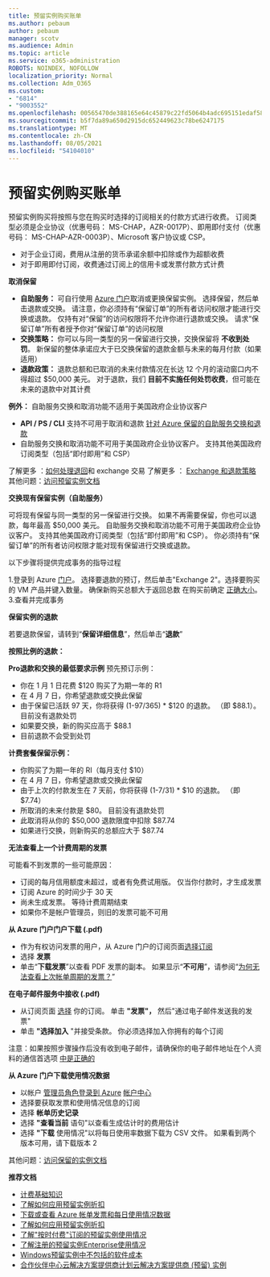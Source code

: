 ```yaml
---
title: 预留实例购买账单
ms.author: pebaum
author: pebaum
manager: scotv
ms.audience: Admin
ms.topic: article
ms.service: o365-administration
ROBOTS: NOINDEX, NOFOLLOW
localization_priority: Normal
ms.collection: Adm_O365
ms.custom:
- "6814"
- "9003552"
ms.openlocfilehash: 00565470de388165e64c45879c22fd5064b4adc695151edaf58878f38a481ff2
ms.sourcegitcommit: b5f7da89a650d2915dc652449623c78be6247175
ms.translationtype: MT
ms.contentlocale: zh-CN
ms.lasthandoff: 08/05/2021
ms.locfileid: "54104010"
---
```

# <a name="billing-for-reserved-instance-purchase"></a>预留实例购买账单

预留实例购买将按照与您在购买时选择的订阅相关的付款方式进行收费。 订阅类型必须是企业协议（优惠号码： MS-CHAP，AZR-0017P）、即用即付支付（优惠号码： MS-CHAP-AZR-0003P）、Microsoft 客户协议或 CSP。

- 对于企业订阅，费用从注册的货币承诺余额中扣除或作为超额收费
- 对于即用即付订阅，收费通过订阅上的信用卡或发票付款方式计费

**取消保留**

- **自助服务：** 可自行使用 [Azure 门户](https://portal.azure.com/#blade/Microsoft_Azure_Reservations/ReservationsBrowseBlade)取消或更换保留实例。 选择保留，然后单击退款或交换。 请注意，你必须持有“保留订单”的所有者访问权限才能进行交换或退款。 仅持有对“保留”的访问权限将不允许你进行退款或交换。 请求“保留订单”所有者授予你对“保留订单”的访问权限
- **交换策略：** 你可以与同一类型的另一保留进行交换，交换保留将 **不收到处罚**。 新保留的整体承诺应大于已交换保留的退款金额与未来的每月付款（如果适用）
- **退款政策：** 退款总额和已取消的未来付款情况在长达 12 个月的滚动窗口内不得超过 $50,000 美元。 对于退款，我们 **目前不实施任何处罚收费**，但可能在未来的退款中对其计费

**例外：** 自助服务交换和取消功能不适用于美国政府企业协议客户

- **API / PS / CLI** 支持不可用于取消和退款 [针对 Azure 保留的自助服务交换和退款](https://docs.microsoft.com/azure/cost-management-billing/reservations/exchange-and-refund-azure-reservations?WT.mc_id=Portal-Microsoft_Azure_Support)
- 自助服务交换和取消功能不可用于美国政府企业协议客户。 支持其他美国政府订阅类型（包括“即付即用”和 CSP）

了解更多 ：[如何处理退回](https://docs.microsoft.com/azure/billing/billing-azure-reservations-self-service-exchange-and-refund?WT.mc_id=Portal-Microsoft_Azure_Support#how-return-and-exchange-transactions-are-processed)和 exchange 交易 了解更多 ： [Exchange 和退款策略](https://docs.microsoft.com/azure/billing/billing-azure-reservations-self-service-exchange-and-refund?WT.mc_id=Portal-Microsoft_Azure_Support#exchange-policies)其他问题：[访问预留实例文档](https://docs.microsoft.com/azure/billing/billing-save-compute-costs-reservations?WT.mc_id=Portal-Microsoft_Azure_Support)

**交换现有保留实例（自助服务）**

可将现有保留与同一类型的另一保留进行交换。 如果不再需要保留，你也可以退款，每年最高 $50,000 美元。 自助服务交换和取消功能不可用于美国政府企业协议客户。 支持其他美国政府订阅类型（包括“即付即用”和 CSP）。 你必须持有“保留订单”的所有者访问权限才能对现有保留进行交换或退款。

以下步骤将提供完成事务的指导过程

1.登录到 Azure [门户](https://portal.azure.com/#blade/Microsoft_Azure_Reservations/ReservationsBrowseBlade)。 选择要退款的预订，然后单击"Exchange  2"。选择要购买的 VM 产品并键入数量。 确保新购买总额大于返回总数 在购买前确定 [正确大小](https://docs.microsoft.com/azure/virtual-machines/windows/prepay-reserved-vm-instances?WT.mc_id=Portal-Microsoft_Azure_Support#determine-the-right-vm-size-before-you-buy)。
3.查看并完成事务

**保留实例的退款**

若要退款保留，请转到“**保留详细信息**”，然后单击“**退款**”

**按照比例的退款：**

**Pro退款和交换的最低要求示例** 预先预订示例：

- 你在 1 月 1 日花费 $120 购买了为期一年的 R1
- 在 4 月 7 日，你希望退款或交换此保留
- 由于保留已活跃 97 天，你将获得 (1-97/365) * $120 的退款。 （即 $88.1）。 目前没有退款处罚
- 如果要交换，新的购买应高于 $88.1
- 目前退款不会受到处罚

**计费套餐保留示例：**

- 你购买了为期一年的 RI（每月支付 $10）
- 在 4 月 7 日，你希望退款或交换此保留
- 由于上次的付款发生在 7 天前，你将获得 (1-7/31) * $10 的退款。 （即 $7.74）
- 所取消的未来付款是 $80。 目前没有退款处罚
- 此取消将从你的 $50,000 退款限度中扣除 $87.74
- 如果进行交换，则新购买的总额应大于 $87.74

**无法查看上一个计费周期的发票**

可能看不到发票的一些可能原因：

- 订阅的每月信用额度未超过，或者有免费试用版。 仅当你付款时，才生成发票
- 订阅 Azure 的时间少于 30 天
- 尚未生成发票。 等待计费周期结束
- 如果你不是帐户管理员，则旧的发票可能不可用

**从 Azure 门户门户下载 (.pdf)**

- 作为有权访问发票的用户，[](https://portal.azure.com/#blade/Microsoft_Azure_Billing/SubscriptionsBlade)从 Azure 门户的订阅页面[选择订阅](https://docs.microsoft.com/azure/billing/billing-manage-access?WT.mc_id=Portal-Microsoft_Azure_Support)
- 选择 **发票**
- 单击“**下载发票**”以查看 PDF 发票的副本。 如果显示“**不可用**”，请参阅“[为何无法查看上次帐单周期的发票？](https://docs.microsoft.com/azure/billing/billing-download-azure-invoice-daily-usage-date?WT.mc_id=Portal-Microsoft_Azure_Support#noinvoice)”

**在电子邮件服务中接收 (.pdf)**

- 从订阅页面 [选择](https://portal.azure.com/#blade/Microsoft_Azure_Billing/SubscriptionsBlade) 你的订阅。 单击 **"发票"，** 然后"通过电子邮件发送我的发票"
- 单击 **"选择加入** "并接受条款。 你必须选择加入你拥有的每个订阅

注意：如果按照步骤操作后没有收到电子邮件，请确保你的电子邮件地址在个人资料的通信首选项 [中是正确的](https://account.windowsazure.com/profile)

**从 Azure 门户下载使用情况数据**

- 以帐户 [管理员角色登录到 Azure](https://account.windowsazure.com/Subscriptions) [帐户中心](https://docs.microsoft.com/azure/billing/billing-subscription-transfer?WT.mc_id=Portal-Microsoft_Azure_Support#whoisaa)
- 选择要获取发票和使用情况信息的订阅
- 选择 **帐单历史记录**
- 选择 **"查看当前** 语句"以查看生成估计时的费用估计
- 选择 **"下载** 使用情况"以将每日使用率数据下载为 CSV 文件。 如果看到两个版本可用，请下载版本 2

其他问题：[访问保留的实例文档](https://docs.microsoft.com/azure/billing/billing-save-compute-costs-reservations?WT.mc_id=Portal-Microsoft_Azure_Support)

**推荐文档**

- [计费基础知识](https://docs.microsoft.com/partner-center/billing-basics/?WT.mc_id=Portal-Microsoft_Azure_Support)
- [了解如何应用预留实例折扣](https://docs.microsoft.com/azure/billing/billing-understand-vm-reservation-charges/?WT.mc_id=Portal-Microsoft_Azure_Support)
- [下载或查看 Azure 帐单发票和每日使用情况数据](https://docs.microsoft.com/azure/billing/billing-download-azure-invoice-daily-usage-date?WT.mc_id=Portal-Microsoft_Azure_Support)
- [了解如何应用预留实例折扣](https://docs.microsoft.com/azure/billing/billing-understand-vm-reservation-charges/?WT.mc_id=Portal-Microsoft_Azure_Support)
- [了解"按时付费"订阅的预留实例使用情况](https://docs.microsoft.com/azure/billing/billing-understand-reserved-instance-usage/?WT.mc_id=Portal-Microsoft_Azure_Support)
- [了解注册的预留实例Enterprise使用情况](https://docs.microsoft.com/azure/billing/billing-understand-reserved-instance-usage-ea/?WT.mc_id=Portal-Microsoft_Azure_Support)
- [Windows预留实例中不包括的软件成本](https://docs.microsoft.com/azure/billing/billing-reserved-instance-windows-software-costs/?WT.mc_id=Portal-Microsoft_Azure_Support)
- [合作伙伴中心云解决方案提供商计划云解决方案提供商 (预留) 实例](https://docs.microsoft.com/partner-center/azure-reservations/?WT.mc_id=Portal-Microsoft_Azure_Support)